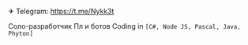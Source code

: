 ✈ Telegram: https://t.me/Nykk3t

Соло-разработчик Пл и ботов
Coding in ```[C#, Node JS, Pascal, Java,  Phyton]```
